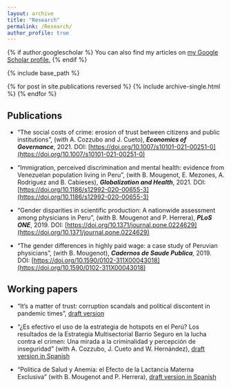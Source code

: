 ```yaml
---
layout: archive
title: "Research"
permalink: /Research/
author_profile: true
---
```


{% if author.googlescholar %}
  You can also find my articles on <u><a href="{{author.googlescholar}}">my Google Scholar profile</a>.</u>
{% endif %}

{% include base_path %}

{% for post in site.publications reversed %}
  {% include archive-single.html %}
{% endfor %}

Publications
---- 

* “The social costs of crime: erosion of trust between citizens and public institutions”, (with A. Cozzubo and J. Cueto), _**Economics of Governance**_, 2021. DOI: [https://doi.org/10.1007/s10101-021-00251-0](https://doi.org/10.1007/s10101-021-00251-0)

* “Immigration, perceived discrimination and mental health: evidence from Venezuelan population living in Peru”, (with B. Mougenot, E. Mezones, A. Rodriguez and B. Cabieses), _**Globalization and Health**_, 2021. DOI: [https://doi.org/10.1186/s12992-020-00655-3](https://doi.org/10.1186/s12992-020-00655-3)

* “Gender disparities in scientific production: A nationwide assessment among physicians in Peru”, (with B. Mougenot and P. Herrera), _**PLoS ONE**_, 2019. DOI: [https://doi.org/10.1371/journal.pone.0224629](https://doi.org/10.1371/journal.pone.0224629)

* “The gender differences in highly paid wage: a case study of Peruvian physicians”, (with B. Mougenot), _**Cadernos de Saude Publica**_, 2019. DOI: [https://doi.org/10.1590/0102-311X00043018](https://doi.org/10.1590/0102-311X00043018)

Working papers
---- 
* “It’s a matter of trust: corruption scandals and political discontent in pandemic times”, [draft version](https://repositorio.udesa.edu.ar/jspui/bitstream/10908/22976/1/%5bP%5d%5bW%5d%20T.%20M.%20Eco.%20Amaya%2c%20Elard.pdf)

* “¿Es efectivo el uso de la estrategia de hotspots en el Perú? Los resultados de la Estrategia Multisectorial Barrio Seguro en la lucha contra el crimen: Una mirada a la criminalidad y percepción de inseguridad” (with A. Cozzubo, J. Cueto and W. Hernández), [draft version in Spanish](https://cies.org.pe/sites/default/files/investigaciones/resultados_de_la_estrategia_multisectorial_barrio_seguro_en_la_lucha_contra_el_crimen_una_mirada_a_la_criminalidad_y_percepcion_de_inseguridad.pdf)

* “Politica de Salud y Anemia: el Efecto de la Lactancia Materna Exclusiva” (with B. Mougenot and P. Herrera), [draft version in Spanish](https://www.cies.org.pe/sites/default/files/investigaciones/politica_de_salud_y_anemia_el_efecto_de_la_lactancia_materna_exclusiva.pdf)




